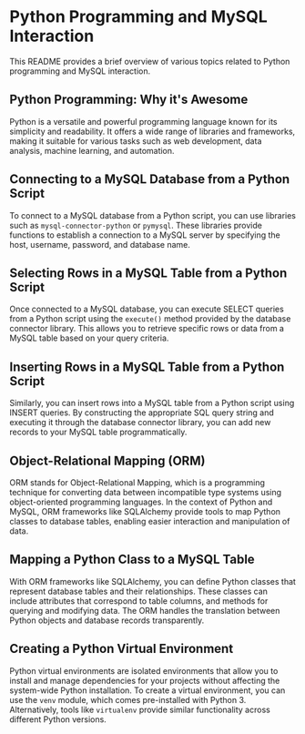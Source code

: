 # Python Programming and MySQL Interaction

This README provides a brief overview of various topics related to Python programming and MySQL interaction.

## Python Programming: Why it's Awesome

Python is a versatile and powerful programming language known for its simplicity and readability. It offers a wide range of libraries and frameworks, making it suitable for various tasks such as web development, data analysis, machine learning, and automation.

## Connecting to a MySQL Database from a Python Script

To connect to a MySQL database from a Python script, you can use libraries such as `mysql-connector-python` or `pymysql`. These libraries provide functions to establish a connection to a MySQL server by specifying the host, username, password, and database name.

## Selecting Rows in a MySQL Table from a Python Script

Once connected to a MySQL database, you can execute SELECT queries from a Python script using the `execute()` method provided by the database connector library. This allows you to retrieve specific rows or data from a MySQL table based on your query criteria.

## Inserting Rows in a MySQL Table from a Python Script

Similarly, you can insert rows into a MySQL table from a Python script using INSERT queries. By constructing the appropriate SQL query string and executing it through the database connector library, you can add new records to your MySQL table programmatically.

## Object-Relational Mapping (ORM)

ORM stands for Object-Relational Mapping, which is a programming technique for converting data between incompatible type systems using object-oriented programming languages. In the context of Python and MySQL, ORM frameworks like SQLAlchemy provide tools to map Python classes to database tables, enabling easier interaction and manipulation of data.

## Mapping a Python Class to a MySQL Table

With ORM frameworks like SQLAlchemy, you can define Python classes that represent database tables and their relationships. These classes can include attributes that correspond to table columns, and methods for querying and modifying data. The ORM handles the translation between Python objects and database records transparently.

## Creating a Python Virtual Environment

Python virtual environments are isolated environments that allow you to install and manage dependencies for your projects without affecting the system-wide Python installation. To create a virtual environment, you can use the `venv` module, which comes pre-installed with Python 3. Alternatively, tools like `virtualenv` provide similar functionality across different Python versions.
